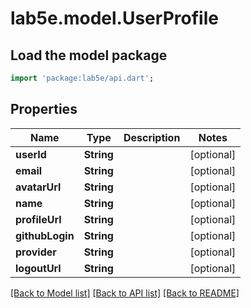 # lab5e.model.UserProfile

## Load the model package
```dart
import 'package:lab5e/api.dart';
```

## Properties
Name | Type | Description | Notes
------------ | ------------- | ------------- | -------------
**userId** | **String** |  | [optional] 
**email** | **String** |  | [optional] 
**avatarUrl** | **String** |  | [optional] 
**name** | **String** |  | [optional] 
**profileUrl** | **String** |  | [optional] 
**githubLogin** | **String** |  | [optional] 
**provider** | **String** |  | [optional] 
**logoutUrl** | **String** |  | [optional] 

[[Back to Model list]](../README.md#documentation-for-models) [[Back to API list]](../README.md#documentation-for-api-endpoints) [[Back to README]](../README.md)


